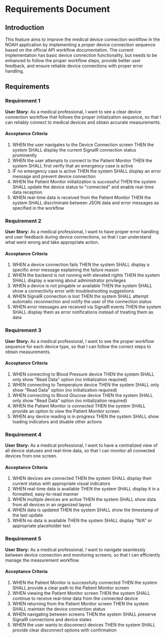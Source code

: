 # Requirements Document

## Introduction

This feature aims to improve the medical device connection workflow in the NOAH application by implementing a proper device connection sequence based on the official API workflow documentation. The current implementation has basic device connection functionality, but needs to be enhanced to follow the proper workflow steps, provide better user feedback, and ensure reliable device connections with proper error handling.

## Requirements

### Requirement 1

**User Story:** As a medical professional, I want to see a clear device connection workflow that follows the proper initialization sequence, so that I can reliably connect to medical devices and obtain accurate measurements.

#### Acceptance Criteria

1. WHEN the user navigates to the Device Connection screen THEN the system SHALL display the current SignalR connection status prominently
2. WHEN the user attempts to connect to the Patient Monitor THEN the system SHALL first verify that an emergency case is active
3. IF no emergency case is active THEN the system SHALL display an error message and prevent device connection
4. WHEN the Patient Monitor initialization is successful THEN the system SHALL update the device status to "connected" and enable real-time data reception
5. WHEN real-time data is received from the Patient Monitor THEN the system SHALL discriminate between JSON data and error messages as specified in the workflow

### Requirement 2

**User Story:** As a medical professional, I want to have proper error handling and user feedback during device connections, so that I can understand what went wrong and take appropriate action.

#### Acceptance Criteria

1. WHEN a device connection fails THEN the system SHALL display a specific error message explaining the failure reason
2. WHEN the backend is not running with elevated rights THEN the system SHALL display a warning about administrator privileges
3. WHEN a device is not pingable or available THEN the system SHALL show a connectivity error with troubleshooting suggestions
4. WHEN SignalR connection is lost THEN the system SHALL attempt automatic reconnection and notify the user of the connection status
5. WHEN error messages are received via SignalR events THEN the system SHALL display them as error notifications instead of treating them as data

### Requirement 3

**User Story:** As a medical professional, I want to see the proper workflow sequence for each device type, so that I can follow the correct steps to obtain measurements.

#### Acceptance Criteria

1. WHEN connecting to Blood Pressure device THEN the system SHALL only show "Read Data" option (no initialization required)
2. WHEN connecting to Temperature device THEN the system SHALL only show "Read Data" option (no initialization required)
3. WHEN connecting to Blood Glucose device THEN the system SHALL only show "Read Data" option (no initialization required)
4. WHEN the Patient Monitor is connected THEN the system SHALL provide an option to view the Patient Monitor screen
5. WHEN any device reading is in progress THEN the system SHALL show loading indicators and disable other actions

### Requirement 4

**User Story:** As a medical professional, I want to have a centralized view of all device statuses and real-time data, so that I can monitor all connected devices from one screen.

#### Acceptance Criteria

1. WHEN devices are connected THEN the system SHALL display their current status with appropriate visual indicators
2. WHEN real-time data is available THEN the system SHALL display it in a formatted, easy-to-read manner
3. WHEN multiple devices are active THEN the system SHALL show data from all devices in an organized layout
4. WHEN data is updated THEN the system SHALL show the timestamp of the last update
5. WHEN no data is available THEN the system SHALL display "N/A" or appropriate placeholder text

### Requirement 5

**User Story:** As a medical professional, I want to navigate seamlessly between device connection and monitoring screens, so that I can efficiently manage the measurement workflow.

#### Acceptance Criteria

1. WHEN the Patient Monitor is successfully connected THEN the system SHALL provide a clear path to the Patient Monitor screen
2. WHEN viewing the Patient Monitor screen THEN the system SHALL continue to receive real-time data from the connected device
3. WHEN returning from the Patient Monitor screen THEN the system SHALL maintain the device connection status
4. WHEN navigating between screens THEN the system SHALL preserve SignalR connections and device states
5. WHEN the user wants to disconnect devices THEN the system SHALL provide clear disconnect options with confirmation